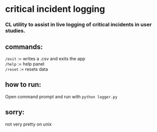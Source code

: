 # critical incident logging 

### CL utility to assist in live logging of critical incidents in user studies.

## commands:
`/exit` := writes a .csv and exits the app  
`/help` := help panel  
`/reset` := resets data  

## how to run:
Open command prompt and run with `python logger.py`

## sorry:
not very pretty on unix